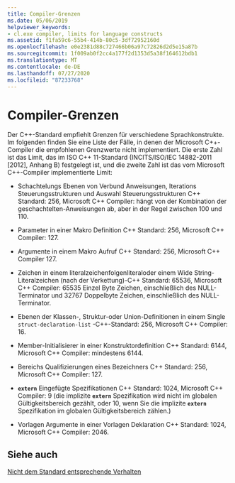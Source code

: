 ```yaml
---
title: Compiler-Grenzen
ms.date: 05/06/2019
helpviewer_keywords:
- cl.exe compiler, limits for language constructs
ms.assetid: f1fa59c6-55b4-414b-80c5-3df72952160d
ms.openlocfilehash: e0e2381d88c727466b06a97c72826d2d5e15a87b
ms.sourcegitcommit: 1f009ab0f2cc4a177f2d1353d5a38f164612bdb1
ms.translationtype: MT
ms.contentlocale: de-DE
ms.lasthandoff: 07/27/2020
ms.locfileid: "87233768"
---
```

# <a name="compiler-limits"></a>Compiler-Grenzen

Der C++-Standard empfiehlt Grenzen für verschiedene Sprachkonstrukte. Im folgenden finden Sie eine Liste der Fälle, in denen der Microsoft C++-Compiler die empfohlenen Grenzwerte nicht implementiert. Die erste Zahl ist das Limit, das im ISO C++ 11-Standard (INCITS/ISO/IEC 14882-2011 [2012], Anhang B) festgelegt ist, und die zweite Zahl ist das vom Microsoft C++-Compiler implementierte Limit:

- Schachtelungs Ebenen von Verbund Anweisungen, Iterations Steuerungsstrukturen und Auswahl Steuerungsstrukturen C++ Standard: 256, Microsoft C++ Compiler: hängt von der Kombination der geschachtelten-Anweisungen ab, aber in der Regel zwischen 100 und 110.

- Parameter in einer Makro Definition C++ Standard: 256, Microsoft C++ Compiler: 127.

- Argumente in einem Makro Aufruf C++ Standard: 256, Microsoft C++ Compiler 127.

- Zeichen in einem literalzeichenfolgenliteraloder einem Wide String-Literalzeichen (nach der Verkettung)-C++ Standard: 65536, Microsoft C++ Compiler: 65535 Einzel Byte Zeichen, einschließlich des NULL-Terminator und 32767 Doppelbyte Zeichen, einschließlich des NULL-Terminator.

- Ebenen der Klassen-, Struktur-oder Union-Definitionen in einem Single `struct-declaration-list` -C++-Standard: 256, Microsoft C++ Compiler: 16.

- Member-Initialisierer in einer Konstruktordefinition C++ Standard: 6144, Microsoft C++ Compiler: mindestens 6144.

- Bereichs Qualifizierungen eines Bezeichners C++ Standard: 256, Microsoft C++ Compiler: 127.

- **`extern`** Eingefügte Spezifikationen C++ Standard: 1024, Microsoft C++ Compiler: 9 (die implizite **`extern`** Spezifikation wird nicht im globalen Gültigkeitsbereich gezählt, oder 10, wenn Sie die implizite **`extern`** Spezifikation im globalen Gültigkeitsbereich zählen.)

- Vorlagen Argumente in einer Vorlagen Deklaration C++ Standard: 1024, Microsoft C++ Compiler: 2046.

## <a name="see-also"></a>Siehe auch

[Nicht dem Standard entsprechende Verhalten](../cpp/nonstandard-behavior.md)
